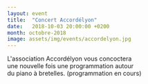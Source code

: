 ```yaml
---
layout: event
title:  "Concert Accordélyon"
date:   2018-10-03 20:00:00 +0200
month: octobre-2018
image: assets/img/events/accordelyon.jpg
---
```


L'association Accordélyon vous concoctera  
une nouvelle fois une programmation autour  
du piano à bretelles. (programmation en cours)

